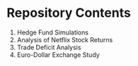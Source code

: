 # Repository Contents

1. Hedge Fund Simulations
2. Analysis of Netflix Stock Returns
3. Trade Deficit Analysis
4. Euro-Dollar Exchange Study
